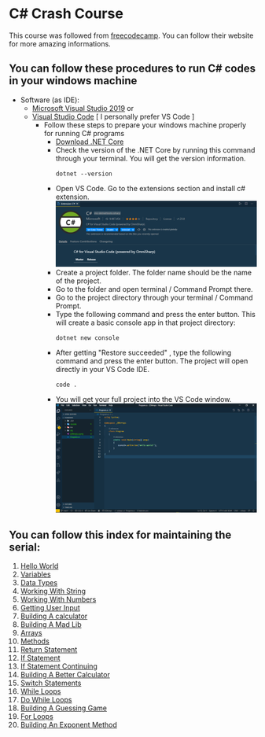 # C# Crash Course 
This course was followed from [freecodecamp](https://www.freecodecamp.org/). You can follow their website for more amazing informations.

## You can follow these procedures to run C# codes in your windows machine
- Software (as IDE):
  - [Microsoft Visual Studio 2019](https://visualstudio.microsoft.com/vs/) or
  - [Visual Studio Code](https://code.visualstudio.com/) [ I personally prefer VS Code ]
    - Follow these steps to prepare your windows machine properly for running C# programs
      - [Download .NET Core](https://dotnet.microsoft.com/download)
      - Check the version of the .NET Core by running this command through your terminal. You will get the version information.
        ```
        dotnet --version
        ```
      - Open VS Code. Go to the extensions section and install c# extension.
        ![C# Extension](img/extension.png)
      - Create a project folder. The folder name should be the name of the project.
      - Go to the folder and open terminal / Command Prompt there.
      - Go to the project directory through your terminal / Command Prompt.
      - Type the following command and press the enter button. This will create a basic console app in that project directory:
        ```
        dotnet new console
        ```
      - After getting "Restore succeeded" , type the following command and press the enter button. The project will open directly in your VS Code IDE.
        ```
        code .
        ```
      - You will get your full project into the VS Code window. 
        ![C# Project Folder in VS Code](img/project.png)

## You can follow this index for maintaining the serial: ##

1.  [Hello World](https://github.com/FahimFBA/csharp-crash-course/blob/main/HelloWorld/HelloWorld/Program.cs)
2.  [Variables](https://github.com/FahimFBA/csharp-crash-course/blob/main/Variables/Variables/Program.cs)
3.  [Data Types](https://github.com/FahimFBA/csharp-crash-course/blob/main/DataType/DataType/Program.cs)
4.  [Working With String](https://github.com/FahimFBA/csharp-crash-course/blob/main/AddString/AddString/Program.cs)
5.  [Working With Numbers](https://github.com/FahimFBA/csharp-crash-course/blob/main/WorkingWithNumbers/WorkingWithNumbers/Program.cs)
6.  [Getting User Input](https://github.com/FahimFBA/csharp-crash-course/blob/main/GettingUserInput/GettingUserInput/Program.cs)
7.  [Building A calculator](https://github.com/FahimFBA/csharp-crash-course/blob/main/BuildingACalculator/BuildingACalculator/Program.cs)
8.  [Building A Mad Lib](https://github.com/FahimFBA/csharp-crash-course/blob/main/BuildingAMadLib/BuildingAMadLib/Program.cs)
9.  [Arrays](https://github.com/FahimFBA/csharp-crash-course/blob/main/Arrays/Arrays/Program.cs)
10.  [Methods](https://github.com/FahimFBA/csharp-crash-course/blob/main/Methods/Methods/Program.cs)
11. [Return Statement](https://github.com/FahimFBA/csharp-crash-course/blob/main/ReturnStatement/ReturnStatement/Program.cs)
12. [If Statement](https://github.com/FahimFBA/csharp-crash-course/blob/main/IfStatement/IfStatement/Program.cs)
13. [If Statement Continuing](https://github.com/FahimFBA/csharp-crash-course/blob/main/MoreIfStatements/MoreIfStatements/Program.cs)
14. [Building A Better Calculator](https://github.com/FahimFBA/csharp-crash-course/blob/main/BuildingABetterCalculator/BuildingABetterCalculator/Program.cs)
15. [Switch Statements](https://github.com/FahimFBA/csharp-crash-course/blob/main/SwitchStatements/SwitchStatements/Program.cs)
16. [While Loops](https://github.com/FahimFBA/csharp-crash-course/blob/main/WhileLoop/WhileLoop/Program.cs)
17. [Do While Loops](https://github.com/FahimFBA/csharp-crash-course/blob/main/DoWhileLoop/DoWhileLoop/Program.cs)
18. [Building A Guessing Game](https://github.com/FahimFBA/csharp-crash-course/blob/main/BuildingAGuessingGame/BuildingAGuessingGame/Program.cs)
19. [For Loops](https://github.com/FahimFBA/csharp-crash-course/blob/main/ForLoops/Program.cs)
20. [Building An Exponent Method](https://github.com/FahimFBA/csharp-crash-course/blob/main/BuildingAnExponentMethod/Program.cs)
